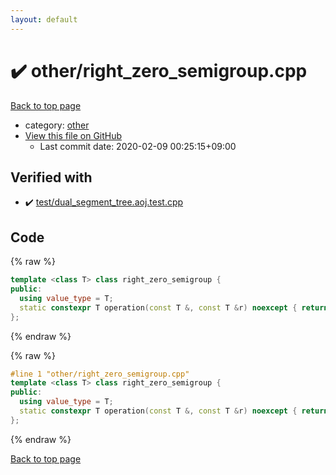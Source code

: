 ```yaml
---
layout: default
---
```


<!-- mathjax config similar to math.stackexchange -->
<script type="text/javascript" async
  src="https://cdnjs.cloudflare.com/ajax/libs/mathjax/2.7.5/MathJax.js?config=TeX-MML-AM_CHTML">
</script>
<script type="text/x-mathjax-config">
  MathJax.Hub.Config({
    TeX: { equationNumbers: { autoNumber: "AMS" }},
    tex2jax: {
      inlineMath: [ ['$','$'] ],
      processEscapes: true
    },
    "HTML-CSS": { matchFontHeight: false },
    displayAlign: "left",
    displayIndent: "2em"
  });
</script>

<script type="text/javascript" src="https://cdnjs.cloudflare.com/ajax/libs/jquery/3.4.1/jquery.min.js"></script>
<script src="https://cdn.jsdelivr.net/npm/jquery-balloon-js@1.1.2/jquery.balloon.min.js" integrity="sha256-ZEYs9VrgAeNuPvs15E39OsyOJaIkXEEt10fzxJ20+2I=" crossorigin="anonymous"></script>
<script type="text/javascript" src="../../assets/js/copy-button.js"></script>
<link rel="stylesheet" href="../../assets/css/copy-button.css" />


# :heavy_check_mark: other/right_zero_semigroup.cpp

<a href="../../index.html">Back to top page</a>

* category: <a href="../../index.html#795f3202b17cb6bc3d4b771d8c6c9eaf">other</a>
* <a href="{{ site.github.repository_url }}/blob/master/other/right_zero_semigroup.cpp">View this file on GitHub</a>
    - Last commit date: 2020-02-09 00:25:15+09:00




## Verified with

* :heavy_check_mark: <a href="../../verify/test/dual_segment_tree.aoj.test.cpp.html">test/dual_segment_tree.aoj.test.cpp</a>


## Code

<a id="unbundled"></a>
{% raw %}
```cpp
template <class T> class right_zero_semigroup {
public:
  using value_type = T;
  static constexpr T operation(const T &, const T &r) noexcept { return r; }
};
```
{% endraw %}

<a id="bundled"></a>
{% raw %}
```cpp
#line 1 "other/right_zero_semigroup.cpp"
template <class T> class right_zero_semigroup {
public:
  using value_type = T;
  static constexpr T operation(const T &, const T &r) noexcept { return r; }
};

```
{% endraw %}

<a href="../../index.html">Back to top page</a>

